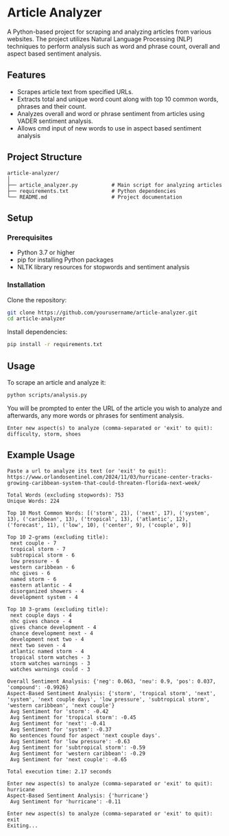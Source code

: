 # Article Analyzer

A Python-based project for scraping and analyzing articles from various websites. The project utilizes Natural Language Processing (NLP) techniques to perform analysis such as word and phrase count, overall and aspect based sentiment analysis.

## Features
- Scrapes article text from specified URLs.
- Extracts total and unique word count along with top 10 common words, phrases and their count.
- Analyzes overall and word or phrase sentiment from articles using VADER sentiment analysis.
- Allows cmd input of new words to use in aspect based sentiment analysis

## Project Structure
```
article-analyzer/
│
├── article_analyzer.py           # Main script for analyzing articles
├── requirements.txt              # Python dependencies
└── README.md                     # Project documentation
```

## Setup

### Prerequisites
- Python 3.7 or higher
- pip for installing Python packages
- NLTK library resources for stopwords and sentiment analysis

### Installation
Clone the repository:

```bash
git clone https://github.com/yourusername/article-analyzer.git
cd article-analyzer
```

Install dependencies:

```bash
pip install -r requirements.txt
```

## Usage
To scrape an article and analyze it:

```bash
python scripts/analysis.py
```
You will be prompted to enter the URL of the article you wish to analyze and afterwards, any more words or phrases for sentiment analysis.

```
Enter new aspect(s) to analyze (comma-separated or 'exit' to quit):
difficulty, storm, shoes
```

## Example Usage

```
Paste a url to analyze its text (or 'exit' to quit):
https://www.orlandosentinel.com/2024/11/03/hurricane-center-tracks-growing-caribbean-system-that-could-threaten-florida-next-week/

Total Words (excluding stopwords): 753
Unique Words: 224

Top 10 Most Common Words: [('storm', 21), ('next', 17), ('system', 13), ('caribbean', 13), ('tropical', 13), ('atlantic', 12), ('forecast', 11), ('low', 10), ('center', 9), ('couple', 9)]

Top 10 2-grams (excluding title):
 next couple - 7
 tropical storm - 7
 subtropical storm - 6
 low pressure - 6
 western caribbean - 6
 nhc gives - 6
 named storm - 6
 eastern atlantic - 4
 disorganized showers - 4
 development system - 4

Top 10 3-grams (excluding title):
 next couple days - 4
 nhc gives chance - 4
 gives chance development - 4
 chance development next - 4
 development next two - 4
 next two seven - 4
 atlantic named storm - 4
 tropical storm watches - 3
 storm watches warnings - 3
 watches warnings could - 3

Overall Sentiment Analysis: {'neg': 0.063, 'neu': 0.9, 'pos': 0.037, 'compound': -0.9926}
Aspect-Based Sentiment Analysis: {'storm', 'tropical storm', 'next', 'system', 'next couple days', 'low pressure', 'subtropical storm', 'western caribbean', 'next couple'}
 Avg Sentiment for 'storm': -0.42
 Avg Sentiment for 'tropical storm': -0.45
 Avg Sentiment for 'next': -0.41
 Avg Sentiment for 'system': -0.37
 No sentences found for aspect 'next couple days'.
 Avg Sentiment for 'low pressure': -0.63
 Avg Sentiment for 'subtropical storm': -0.59
 Avg Sentiment for 'western caribbean': -0.29
 Avg Sentiment for 'next couple': -0.65

Total execution time: 2.17 seconds

Enter new aspect(s) to analyze (comma-separated or 'exit' to quit): hurricane
Aspect-Based Sentiment Analysis: {'hurricane'}
 Avg Sentiment for 'hurricane': -0.11

Enter new aspect(s) to analyze (comma-separated or 'exit' to quit): exit
Exiting...
```